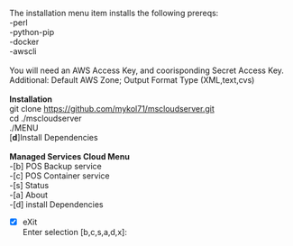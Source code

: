 The installation menu item installs the following prereqs:<br>
-perl<br>
-python-pip<br>
-docker<br>
-awscli<br>
<br>
You will need an AWS Access Key, and coorisponding Secret Access Key.<br>
Additional: Default AWS Zone; Output Format Type (XML,text,cvs)<br>
<br>
<b>Installation</b><br>
git clone https://github.com/mykol71/mscloudserver.git<br>
cd ./mscloudserver<br>
./MENU<br>
[<b>d</b>]Install Dependencies<br>
<br>
<b>Managed Services Cloud Menu</b><br>
-[b] POS Backup service<br>
-[c] POS Container service<br>
-[s] Status<br>
-[a] About<br>
-[d] install Dependencies<br>
-[x] eXit<br>
Enter selection [b,c,s,a,d,x]:<br>
